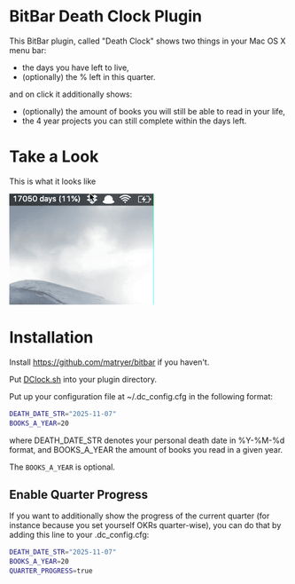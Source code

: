 # BitBar Death Clock Plugin

This BitBar plugin, called "Death Clock" shows two things in your Mac OS X menu bar:

- the days you have left to live,
- (optionally) the % left in this quarter.

and on click it additionally shows:

- (optionally) the amount of books you will still be able to read in your life,
- the 4 year projects you can still complete within the days left.

# Take a Look

This is what it looks like

![death clock plugin](pic/demo.gif "Death Clock")

# Installation

Install https://github.com/matryer/bitbar if you haven't.

Put [DClock.sh](DClock/DClock.sh) into your plugin directory.

Put up your configuration file at ~/.dc_config.cfg in the following format:

```bash
DEATH_DATE_STR="2025-11-07"
BOOKS_A_YEAR=20
```

where DEATH_DATE_STR denotes your personal death date in %Y-%M-%d format,
and BOOKS_A_YEAR the amount of books you read in a given year.

The `BOOKS_A_YEAR` is optional.

## Enable Quarter Progress

If you want to additionally show the progress of the current quarter (for instance
because you set yourself OKRs quarter-wise), you can do that by adding this line
to your .dc_config.cfg:

```bash
DEATH_DATE_STR="2025-11-07"
BOOKS_A_YEAR=20
QUARTER_PROGRESS=true
```
